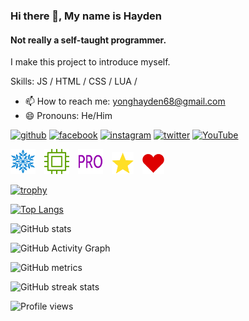 ### Hi there 👋, My name is Hayden
#### Not really a self-taught programmer. 
I make this project to introduce myself. 

Skills: JS / HTML / CSS / LUA /

- 📫 How to reach me: yonghayden68@gmail.com 
- 😄 Pronouns: He/Him 


[<img src='https://cdn.jsdelivr.net/npm/simple-icons@3.0.1/icons/github.svg' alt='github' height='40'>](https://github.com/Minecraft55665)  [<img src='https://cdn.jsdelivr.net/npm/simple-icons@3.0.1/icons/facebook.svg' alt='facebook' height='40'>](https://www.facebook.com/hayden.lovegaming)  [<img src='https://cdn.jsdelivr.net/npm/simple-icons@3.0.1/icons/instagram.svg' alt='instagram' height='40'>](https://www.instagram.com/robloxyellowpeople/)  [<img src='https://cdn.jsdelivr.net/npm/simple-icons@3.0.1/icons/twitter.svg' alt='twitter' height='40'>](https://twitter.com/haydenyong0)  [<img src='https://cdn.jsdelivr.net/npm/simple-icons@3.0.1/icons/youtube.svg' alt='YouTube' height='40'>](https://www.youtube.com/channel/UCKOrnXs1dbjJYCK6pAo2_jg)  

<a href='https://archiveprogram.github.com/'><img src='https://raw.githubusercontent.com/acervenky/animated-github-badges/master/assets/acbadge.gif' width='40' height='40'></a> <a href='https://docs.github.com/en/developers'><img src='https://raw.githubusercontent.com/acervenky/animated-github-badges/master/assets/devbadge.gif' width='40' height='40'></a> <a href='https://github.com/pricing'><img src='https://raw.githubusercontent.com/acervenky/animated-github-badges/master/assets/pro.gif' width='40' height='40'></a> <a href='https://stars.github.com/'><img src='https://raw.githubusercontent.com/acervenky/animated-github-badges/master/assets/starbadge.gif' width='35' height='35'></a> <a href='https://docs.github.com/en/github/supporting-the-open-source-community-with-github-sponsors'><img src='https://raw.githubusercontent.com/acervenky/animated-github-badges/master/assets/sponsorbadge.gif' width='35' height='35'></a> 

[![trophy](https://github-profile-trophy.vercel.app/?username=Minecraft55665)](https://github.com/ryo-ma/github-profile-trophy)

[![Top Langs](https://github-readme-stats.vercel.app/api/top-langs/?username=Minecraft55665)](https://github.com/anuraghazra/github-readme-stats)

![GitHub stats](https://github-readme-stats.vercel.app/api?username=Minecraft55665&show_icons=true)  

![GitHub Activity Graph](https://activity-graph.herokuapp.com/graph?username=Minecraft55665)  

![GitHub metrics](https://metrics.lecoq.io/Minecraft55665)  

![GitHub streak stats](https://github-readme-streak-stats.herokuapp.com/?user=Minecraft55665)  

![Profile views](https://gpvc.arturio.dev/Minecraft55665)  
